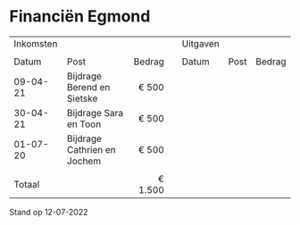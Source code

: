 # Financiën Egmond
|           |                             |         |     |          |      |        |
| --------- | --------------------------- | ------: | --- | -------- | ---- | ------ |
| Inkomsten |                             |         |     | Uitgaven |      |        |
|           |                             |         |     |          |      |        |
| Datum     | Post                        | Bedrag  |     | Datum    | Post | Bedrag |
| 09-04-21  | Bijdrage Berend en Sietske  | € 500   |     |          |      |        |
| 30-04-21  | Bijdrage Sara en Toon       | € 500   |     |          |      |        |
| 01-07-20  | Bijdrage Cathrien en Jochem | € 500   |     |          |      |        |
|           |                             |         |     |          |      |        |
| Totaal    |                             | € 1.500 |     |          |      |        |

Stand op 12-07-2022